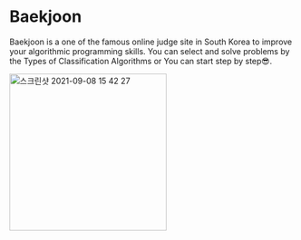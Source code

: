 # Baekjoon
Baekjoon is a one of the famous online judge site in South Korea to improve your algorithmic programming skills.
You can select and solve problems by the Types of Classification Algorithms or You can start step by step😎.


<img width="277" alt="스크린샷 2021-09-08 15 42 27" src="https://user-images.githubusercontent.com/80348069/132520831-35e08689-3df1-4c45-844d-309f51e4d854.png">
